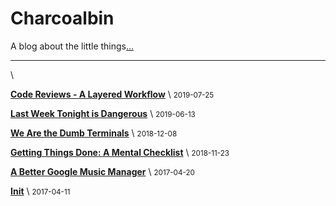 # Charcoalbin

A blog about the little things[...](about.html)

---

\ 

[**Code Reviews - A Layered Workflow**](posts/code-review.html) \  <small>2019-07-25</small>

[**Last Week Tonight is Dangerous**](posts/lwt.html) \  <small>2019-06-13</small>

[**We Are the Dumb Terminals**](posts/dumb-terminals.html) \  <small>2018-12-08</small>

[**Getting Things Done: A Mental Checklist**](posts/getting-things-done.html) \  <small>2018-11-23</small>

[**A Better Google Music Manager**](posts/better-mm.html) \  <small>2017-04-20</small>

[**Init**](posts/init.html) \  <small>2017-04-11</small>
